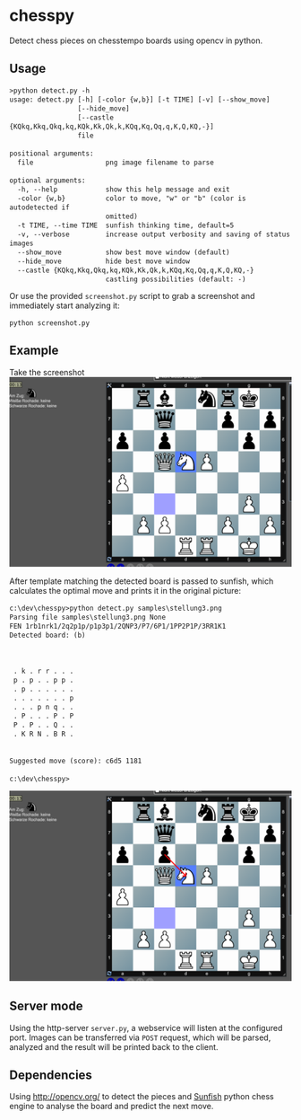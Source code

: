# chesspy
Detect chess pieces on chesstempo boards using opencv in python.

## Usage
```
>python detect.py -h
usage: detect.py [-h] [-color {w,b}] [-t TIME] [-v] [--show_move]
                 [--hide_move]
                 [--castle {KQkq,Kkq,Qkq,kq,KQk,Kk,Qk,k,KQq,Kq,Qq,q,K,Q,KQ,-}]
                 file

positional arguments:
  file                  png image filename to parse

optional arguments:
  -h, --help            show this help message and exit
  -color {w,b}          color to move, "w" or "b" (color is autodetected if
                        omitted)
  -t TIME, --time TIME  sunfish thinking time, default=5
  -v, --verbose         increase output verbosity and saving of status images
  --show_move           show best move window (default)
  --hide_move           hide best move window
  --castle {KQkq,Kkq,Qkq,kq,KQk,Kk,Qk,k,KQq,Kq,Qq,q,K,Q,KQ,-}
                        castling possibilities (default: -)

```

Or use the provided `screenshot.py` script to grab a screenshot and immediately start analyzing it:
```
python screenshot.py
```

## Example
Take the screenshot ![Example screenshot](/samples/stellung3.png?raw=true "Example Screenshot")

After template matching the detected board is passed to sunfish, which calculates the optimal move and prints it in the original picture:
```
c:\dev\chesspy>python detect.py samples\stellung3.png
Parsing file samples\stellung3.png None
FEN 1rb1nrk1/2q2p1p/p1p3p1/2QNP3/P7/6P1/1PP2P1P/3RR1K1
Detected board: (b)



 . k . r r . . .
 p . p . . p p .
 . p . . . . . .
 . . . . . . . p
 . . . p n q . .
 . P . . . P . P
 P . P . . Q . .
 . K R N . B R .


Suggested move (score): c6d5 1181

c:\dev\chesspy>
```
![Example screenshot](/screenshots/output.png?raw=true "Example Screenshot")

## Server mode
Using the http-server `server.py`, a webservice will listen at the configured port. Images can be transferred via `POST` request, which will be parsed, analyzed and the result will be printed back to the client.

## Dependencies

Using http://opencv.org/ to detect the pieces and [Sunfish](https://github.com/thomasahle/sunfish) python chess engine to analyse the board and predict the next move.
